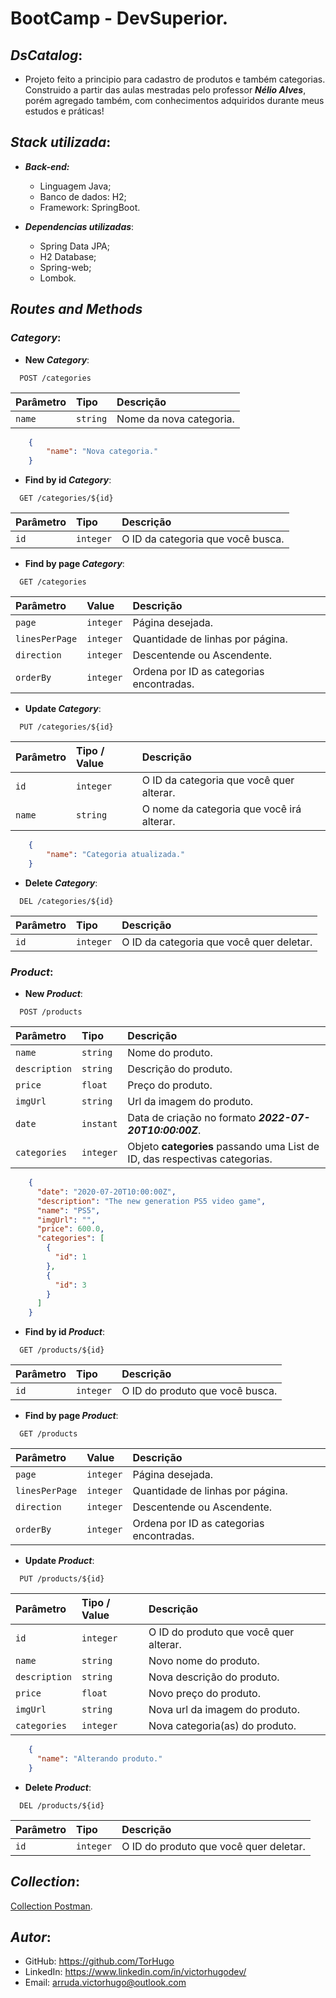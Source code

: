 
# BootCamp - DevSuperior. 
## _**DsCatalog**_:
- Projeto feito a principio para cadastro de produtos e também categorias. Construido a partir das aulas mestradas pelo professor _**Nélio Alves**_, porém agregado também, com conhecimentos adquiridos durante meus estudos e práticas!     


## _**Stack utilizada**_:
- **_Back-end:_** 
    - Linguagem Java;
    - Banco de dados: H2;
    - Framework: SpringBoot. 
    
- **_Dependencias utilizadas_**:
    - Spring Data JPA;
    - H2 Database;
    - Spring-web;
    - Lombok.

## _**Routes and Methods**_
### _**Category**_:

- **New _Category_**:

```http
  POST /categories
```

| Parâmetro   | Tipo       | Descrição                           |
| :---------- | :--------- | :---------------------------------- |
| `name` | `string` | Nome da nova categoria. |

```json
    {
        "name": "Nova categoria."
    }
```

- **Find by id _Category_**:

```http
  GET /categories/${id}
```

| Parâmetro   | Tipo       | Descrição                                   |
| :---------- | :--------- | :------------------------------------------ |
| `id`      | `integer` | O ID da categoria que você busca. |

- **Find by page _Category_**:

```http
  GET /categories
```

| Parâmetro   | Value       | Descrição                                   |
| :---------- | :--------- | :------------------------------------------ |
| `page`      | `integer` | Página desejada. |
| `linesPerPage`      | `integer` | Quantidade de linhas por página. |
| `direction`      | `integer` | Descentende ou Ascendente. |
| `orderBy`      | `integer` | Ordena por ID as categorias encontradas. |

- **Update _Category_**:

```http
  PUT /categories/${id}
```

| Parâmetro   | Tipo  / Value     | Descrição                                   |
| :---------- | :--------- | :------------------------------------------ |
| `id`      | `integer` | O ID da categoria que você quer alterar. |
| `name`      | `string` | O nome da categoria que você irá alterar. |

```json
    {
        "name": "Categoria atualizada."
    }
```

- **Delete _Category_**:

```http
  DEL /categories/${id}
```

| Parâmetro   | Tipo       | Descrição                                   |
| :---------- | :--------- | :------------------------------------------ |
| `id`      | `integer` | O ID da categoria que você quer deletar. |

### _**Product**_:

- **New _Product_**:

```http
  POST /products
```

| Parâmetro   | Tipo       | Descrição                           |
| :---------- | :--------- | :---------------------------------- |
| `name` | `string` | Nome do produto. |
| `description` | `string` | Descrição do produto. |
| `price` | `float` | Preço do produto. |
| `imgUrl` | `string` | Url da imagem do produto. |
| `date` | `instant` | Data de criação no formato _**2022-07-20T10:00:00Z**_. |
| `categories` | `integer` | Objeto **categories** passando uma List de ID, das respectivas categorias. |

```json
    {
      "date": "2020-07-20T10:00:00Z",
      "description": "The new generation PS5 video game",
      "name": "PS5",
      "imgUrl": "",
      "price": 600.0,
      "categories": [
        {
          "id": 1
        },
        {
          "id": 3
        }
      ]
    }
```

- **Find by id _Product_**:

```http
  GET /products/${id}
```

| Parâmetro   | Tipo       | Descrição                                   |
| :---------- | :--------- | :------------------------------------------ |
| `id`      | `integer` | O ID do produto que você busca. |

- **Find by page _Product_**:

```http
  GET /products
```

| Parâmetro   | Value       | Descrição                                   |
| :---------- | :--------- | :------------------------------------------ |
| `page`      | `integer` | Página desejada. |
| `linesPerPage`      | `integer` | Quantidade de linhas por página. |
| `direction`      | `integer` | Descentende ou Ascendente. |
| `orderBy`      | `integer` | Ordena por ID as categorias encontradas. |

- **Update _Product_**:

```http
  PUT /products/${id}
```

| Parâmetro   | Tipo  / Value     | Descrição                                   |
| :---------- | :--------- | :------------------------------------------ |
| `id`      | `integer` | O ID do produto que você quer alterar. |
| `name` | `string` | Novo nome do produto. |
| `description` | `string` | Nova descrição do produto. |
| `price` | `float` | Novo preço do produto. |
| `imgUrl` | `string` | Nova url da imagem do produto. |
| `categories` | `integer` | Nova categoria(as) do produto. |

```json
    {
      "name": "Alterando produto."
    }
```

- **Delete _Product_**:

```http
  DEL /products/${id}
```

| Parâmetro   | Tipo       | Descrição                                   |
| :---------- | :--------- | :------------------------------------------ |
| `id`      | `integer` | O ID do produto que você quer deletar. |

## **_Collection_**:
[Collection Postman](/collection/BootCamp-DevSuperior.json).

## _**Autor**_:

- GitHub: https://github.com/TorHugo
- LinkedIn: https://www.linkedin.com/in/victorhugodev/
- Email: arruda.victorhugo@outlook.com

